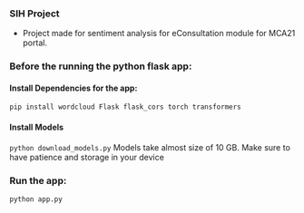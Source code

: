 ### SIH Project

- Project made for sentiment analysis for eConsultation module for MCA21 portal.

### Before the running the python flask app:

#### Install Dependencies for the app:
```pip install wordcloud Flask flask_cors torch transformers```

#### Install Models
```python download_models.py```
Models take almost size of 10 GB. Make sure to have patience and storage in your device

### Run the app:
```python app.py```